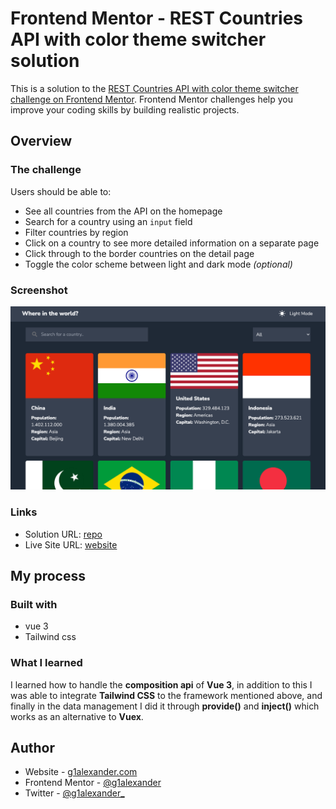 # Frontend Mentor - REST Countries API with color theme switcher solution

This is a solution to the [REST Countries API with color theme switcher challenge on Frontend Mentor](https://www.frontendmentor.io/challenges/rest-countries-api-with-color-theme-switcher-5cacc469fec04111f7b848ca). Frontend Mentor challenges help you improve your coding skills by building realistic projects.

## Overview

### The challenge

Users should be able to:

- See all countries from the API on the homepage
- Search for a country using an `input` field
- Filter countries by region
- Click on a country to see more detailed information on a separate page
- Click through to the border countries on the detail page
- Toggle the color scheme between light and dark mode _(optional)_

### Screenshot

![](./public/restcountries.png)

### Links

- Solution URL: [repo](https://github.com/g1alexander/rest-countries)
- Live Site URL: [website](https://rest-countries-vue.vercel.app/)

## My process

### Built with

- vue 3
- Tailwind css

### What I learned

I learned how to handle the **composition api** of **Vue 3**, in addition to this I was able to integrate **Tailwind CSS** to the framework mentioned above, and finally in the data management I did it through **provide()** and **inject()** which works as an alternative to **Vuex**.

## Author

- Website - [g1alexander.com](https://www.g1alexander.com)
- Frontend Mentor - [@g1alexander](https://www.frontendmentor.io/profile/g1alexander)
- Twitter - [@g1alexander\_](https://www.twitter.com/g1alexander_)
